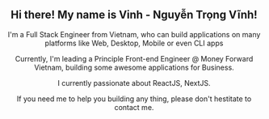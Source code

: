 <h2 align="center">Hi there! My name is Vinh - Nguyễn Trọng Vĩnh!</h2>

<p align="center">I'm a Full Stack Engineer from Vietnam, who can build applications on many platforms like Web, Desktop, Mobile or even CLI apps</p>

<p align="center">Currently, I'm leading a Principle Front-end Engineer @ Money Forward Vietnam, building some awesome applications for Business.</p>

<p align="center">I currently passionate about ReactJS, NextJS.</p>

<p align="center">If you need me to help you building any thing, please don't hestitate to contact me.</p>

<!--
**ntvinhit/ntvinhit** is a ✨ _special_ ✨ repository because its `README.md` (this file) appears on your GitHub profile.

Here are some ideas to get you started:

- 🔭 I’m currently working on React Native
- 🌱 I’m currently learning ...
- 👯 I’m looking to collaborate on ...
- 🤔 I’m looking for help with ...
- 💬 Ask me about ...
- 📫 How to reach me: ...
- 😄 Pronouns: ...
- ⚡ Fun fact: ...
-->
